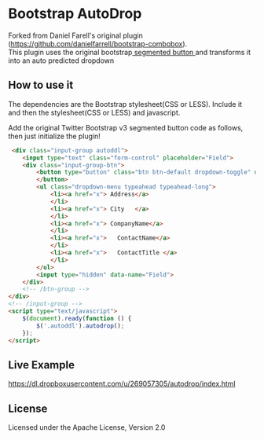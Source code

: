 # Bootstrap AutoDrop

Forked from Daniel Farell's original plugin (https://github.com/danielfarrell/bootstrap-combobox).  
This plugin uses the original bootstrap<a href="http://getbootstrap.com/components/#input-groups-buttons-segmented"> segmented button </a> and transforms it into an auto predicted dropdown

## How to use it

The dependencies are the Bootstrap stylesheet(CSS or LESS).  Include it and then the stylesheet(CSS or LESS) and javascript.

Add the original Twitter Bootstrap v3 segmented button code as follows, then just initialize the plugin!
```HTML
 <div class="input-group autoddl">
    <input type="text" class="form-control" placeholder="Field">
    <div class="input-group-btn">
        <button type="button" class="btn btn-default dropdown-toggle" data-toggle="dropdown"> <span class="caret"></span>
        </button>
        <ul class="dropdown-menu typeahead typeahead-long">
            <li><a href="x"> Address</a> 
            </li>
            <li><a href="x"> City   </a> 
            </li>
            <li><a href="x"> CompanyName</a> 
            </li>
            <li><a href="x">   ContactName</a> 
            </li>
            <li><a href="x">   ContactTitle </a>
            </li>
        </ul>
        <input type="hidden" data-name="Field">
    </div>
    <!-- /btn-group -->
</div>
<!-- /input-group -->
<script type="text/javascript">
    $(document).ready(function () {
        $('.autoddl').autodrop();
    });
</script>
```
## Live Example

<a target="_blank" href="https://dl.dropboxusercontent.com/u/269057305/autodrop/index.html">
https://dl.dropboxusercontent.com/u/269057305/autodrop/index.html
</a>

## License

Licensed under the Apache License, Version 2.0
